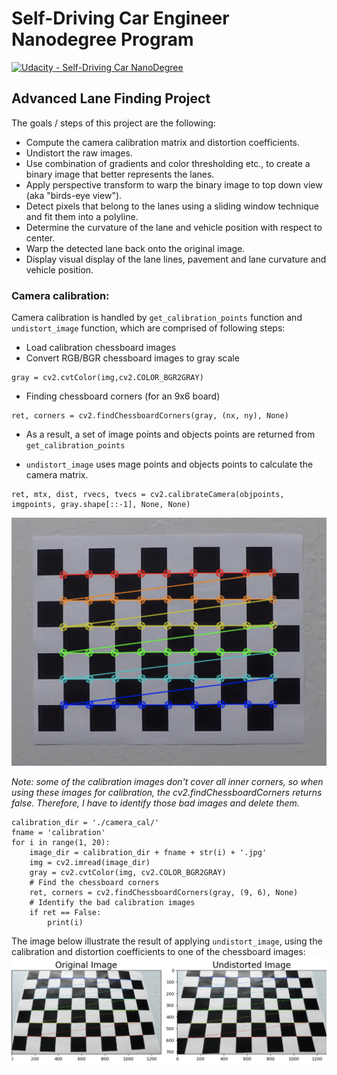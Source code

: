 # Self-Driving Car Engineer Nanodegree Program
[![Udacity - Self-Driving Car NanoDegree](https://s3.amazonaws.com/udacity-sdc/github/shield-carnd.svg)](http://www.udacity.com/drive)

## Advanced Lane Finding Project

The goals / steps of this project are the following:

* Compute the camera calibration matrix and distortion coefficients.
* Undistort the raw images.
* Use combination of gradients and color thresholding etc., to create a binary image that better represents the lanes.
* Apply perspective transform to warp the binary image to top down view (aka "birds-eye view").
* Detect pixels that belong to the lanes using a sliding window technique and fit them into a polyline.
* Determine the curvature of the lane and vehicle position with respect to center.
* Warp the detected lane back onto the original image.
* Display visual display of the lane lines, pavement and lane curvature and vehicle position.

[//]: # (Image References)

[im01]: ./examples/gbao_calibration.png "Chessboard Calibration"
[im02]: ./examples/gbao_calibration_result.png "Calibration Result"


### Camera calibration:

Camera calibration is handled by `get_calibration_points` function and `undistort_image` function, which are comprised of following steps:

* Load calibration chessboard images
* Convert RGB/BGR chessboard images to gray scale
```
gray = cv2.cvtColor(img,cv2.COLOR_BGR2GRAY)
```
* Finding chessboard corners (for an 9x6 board)

```
ret, corners = cv2.findChessboardCorners(gray, (nx, ny), None)
```
* As a result, a set of image points and objects points are returned from `get_calibration_points`

* `undistort_image` uses mage points and objects points to calculate the camera matrix.
```
ret, mtx, dist, rvecs, tvecs = cv2.calibrateCamera(objpoints, imgpoints, gray.shape[::-1], None, None)

```

![alt text][im01]

*Note: some of the calibration images don't cover all inner corners, so when using these images for calibration, the cv2.findChessboardCorners returns false. Therefore, I have to identify those bad images and delete them.*

```
calibration_dir = './camera_cal/'
fname = 'calibration'
for i in range(1, 20):
	image_dir = calibration_dir + fname + str(i) + '.jpg'
	img = cv2.imread(image_dir)
	gray = cv2.cvtColor(img, cv2.COLOR_BGR2GRAY)
	# Find the chessboard corners
	ret, corners = cv2.findChessboardCorners(gray, (9, 6), None)
    # Identify the bad calibration images
	if ret == False:
		print(i)
```


The image below illustrate the result of applying `undistort_image`, using the calibration and distortion coefficients to one of the chessboard images:
![alt text][im02]


